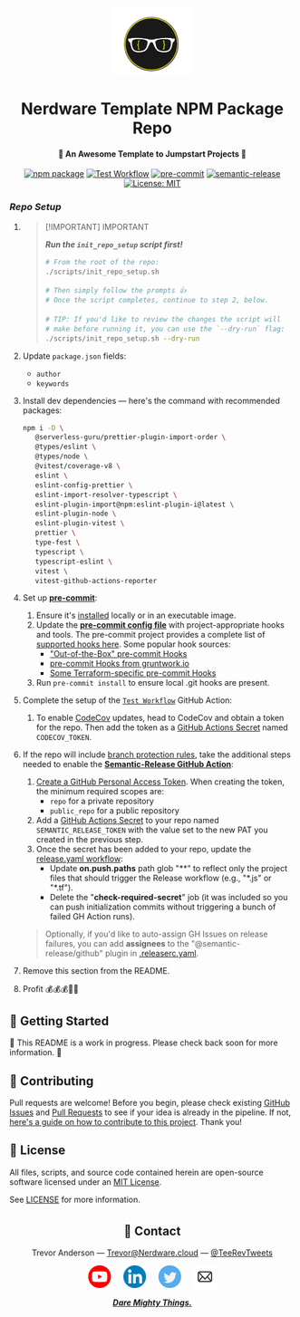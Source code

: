 <div align="center">

   <a href="https://www.youtube.com/@nerdware-io">
      <img src="https://github.com/Nerdware-LLC/.github/blob/main/profile/nerdware_logo.png" height="120" alt="Nerdware logo" />
   </a>

   <h1>Nerdware Template NPM Package Repo</h1>

<h4>🚀 An Awesome Template to Jumpstart Projects 🚀</h4>

[![npm package][npm-badge]](https://www.npmjs.com/package/<NPM_PKG_NAME> "View this project on npm")
[![Test Workflow][gh-test-badge]](.github/workflows/test.yaml "View Test Workflow file")
[![pre-commit][pre-commit-badge]](https://pre-commit.com "pre-commit.com")
[![semantic-release][semantic-badge]](https://github.com/semantic-release/semantic-release "github.com: semantic-release")
[![License: MIT][license-badge]](/LICENSE "View License")

<!--   BADGE LINKS   -->
[npm-badge]: https://img.shields.io/npm/v/<NPM_PKG_NAME>?logo=npm&label=npm%40latest
[gh-test-badge]: https://github.com/<REPO_OWNER>/<REPO_NAME>/actions/workflows/test.yaml/badge.svg?branch=main
[pre-commit-badge]: https://img.shields.io/badge/pre--commit-F8B424.svg?logo=pre-commit&logoColor=F8B424&labelColor=gray
[semantic-badge]: https://img.shields.io/badge/%20%20%F0%9F%93%A6%F0%9F%9A%80-semantic--release-E10079.svg
[license-badge]: https://img.shields.io/badge/License-MIT-000080.svg

</div>

### **_Repo Setup_**

1. > [!IMPORTANT] IMPORTANT
   >
   > **_Run the `init_repo_setup` script first!_**
   >
   > ```bash
   > # From the root of the repo:
   > ./scripts/init_repo_setup.sh
   >
   > # Then simply follow the prompts 👍
   > # Once the script completes, continue to step 2, below.
   >
   > # TIP: If you'd like to review the changes the script will
   > # make before running it, you can use the `--dry-run` flag:
   > ./scripts/init_repo_setup.sh --dry-run
   > ```

2. Update `package.json` fields:

   - `author`
   - `keywords`

3. Install dev dependencies — here's the command with recommended packages:

   ```bash
   npm i -D \
      @serverless-guru/prettier-plugin-import-order \
      @types/eslint \
      @types/node \
      @vitest/coverage-v8 \
      eslint \
      eslint-config-prettier \
      eslint-import-resolver-typescript \
      eslint-plugin-import@npm:eslint-plugin-i@latest \
      eslint-plugin-node \
      eslint-plugin-vitest \
      prettier \
      type-fest \
      typescript \
      typescript-eslint \
      vitest \
      vitest-github-actions-reporter
   ```

4. Set up [**pre-commit**](https://pre-commit.com/#install):

   1. Ensure it's [installed](https://pre-commit.com/#install) locally or in an executable image.
   2. Update the [**pre-commit config file**](/.pre-commit-config.yaml) with project-appropriate hooks and tools. The pre-commit project provides a complete list of [supported hooks here](https://pre-commit.com/hooks.html). Some popular hook sources:
      - ["Out-of-the-Box" pre-commit Hooks](https://github.com/pre-commit/pre-commit-hooks)
      - [pre-commit Hooks from gruntwork.io](https://github.com/gruntwork-io/pre-commit)
      - [Some Terraform-specific pre-commit Hooks](https://github.com/antonbabenko/pre-commit-terraform)
   3. Run `pre-commit install` to ensure local .git hooks are present.

5. Complete the setup of the [`Test Workflow`](./.github/workflows/test.yaml) GitHub Action:

   1. To enable [CodeCov](https://app.codecov.io/gh) updates, head to CodeCov and obtain a token for the repo. Then add the token as a [GitHub Actions Secret][gh-action-docs-url] named `CODECOV_TOKEN`.

6. If the repo will include [branch protection rules][gh-branch-protect-url], take the additional steps needed to enable the [**Semantic-Release GitHub Action**][release-gh-action-url]:

   1. [Create a GitHub Personal Access Token][gh-pat-docs-url]. When creating the token, the minimum required scopes are:
      - `repo` for a private repository
      - `public_repo` for a public repository
   2. Add a [GitHub Actions Secret][gh-action-docs-url] to your repo named `SEMANTIC_RELEASE_TOKEN` with the value set to the new PAT you created in the previous step.
   3. Once the secret has been added to your repo, update the [release.yaml workflow](/.github/workflows/release.yaml):
      - Update **on.push.paths** path glob "\*\*" to reflect only the project files that should trigger the Release workflow (e.g., "\*.js" or "\*.tf").
      - Delete the "**check-required-secret**" job (it was included so you can push initialization commits without triggering a bunch of failed GH Action runs).

   > Optionally, if you'd like to auto-assign GH Issues on release failures, you can add **assignees** to the "@semantic-release/github" plugin in [.releaserc.yaml](/.releaserc.yaml).

   [gh-branch-protect-url]: https://docs.github.com/en/repositories/configuring-branches-and-merges-in-your-repository/managing-protected-branches/about-protected-branches
   [release-gh-action-url]: https://github.com/Nerdware-LLC/reusable-action-workflows#semantic-release
   [gh-pat-docs-url]: https://docs.github.com/en/authentication/keeping-your-account-and-data-secure/creating-a-personal-access-token
   [gh-action-docs-url]: https://docs.github.com/en/actions/security-guides/encrypted-secrets

7. Remove this section from the README.

8. Profit 💰💰💰🥳🎉 <!-- https://knowyourmeme.com/memes/profit -->

## 🚀 Getting Started

<!-- TODO Add usage info to README -->

🚧 This README is a work in progress. Please check back soon for more information. 🚧

## 🤝 Contributing

Pull requests are welcome! Before you begin, please check existing [GitHub Issues](https://github.com/<REPO_OWNER>/<REPO_NAME>/issues) and [Pull Requests](https://github.com/<REPO_OWNER>/<REPO_NAME>/pulls) to see if your idea is already in the pipeline. If not, [here's a guide on how to contribute to this project](./CONTRIBUTING.md). Thank you!

## 📝 License

All files, scripts, and source code contained herein are open-source software licensed under an [MIT License](/LICENSE).

See [LICENSE](/LICENSE) for more information.

<div align="center" style="margin-top:35px;">

## 💬 Contact

Trevor Anderson — [Trevor@Nerdware.cloud](mailto:trevor@nerdware.cloud) — [@TeeRevTweets](https://twitter.com/teerevtweets)

[<img src="https://github.com/trevor-anderson/trevor-anderson/blob/main/assets/YouTube_icon_circle.svg" height="40" alt="Check out Nerdware on YouTube" />](https://www.youtube.com/@nerdware-io)
&emsp;
[<img src="https://github.com/trevor-anderson/trevor-anderson/blob/main/assets/LinkedIn_icon_circle.svg" height="40" alt="Trevor Anderson's LinkedIn" />](https://www.linkedin.com/in/meet-trevor-anderson/)
&emsp;
[<img src="https://github.com/trevor-anderson/trevor-anderson/blob/main/assets/Twitter_icon_circle.svg" height="40" alt="Trevor Anderson's Twitter" />](https://twitter.com/TeeRevTweets)
&emsp;
[<img src="https://github.com/trevor-anderson/trevor-anderson/blob/main/assets/email_icon_circle.svg" height="40" alt="Email Trevor Anderson" />](mailto:trevor@nerdware.cloud)

[**_Dare Mighty Things._**](https://www.youtube.com/watch?v=GO5FwsblpT8)

</div>
